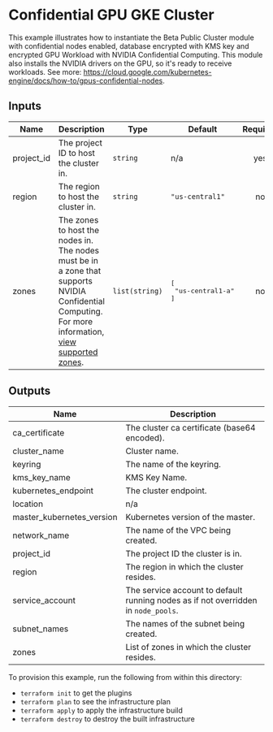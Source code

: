 # Confidential GPU GKE Cluster

This example illustrates how to instantiate the Beta Public Cluster module
with confidential nodes enabled, database encrypted with KMS key
and encrypted GPU Workload with NVIDIA Confidential Computing.
This module also installs the NVIDIA drivers on the GPU, so it's
ready to receive workloads.
See more: https://cloud.google.com/kubernetes-engine/docs/how-to/gpus-confidential-nodes.

<!-- BEGINNING OF PRE-COMMIT-TERRAFORM DOCS HOOK -->
## Inputs

| Name | Description | Type | Default | Required |
|------|-------------|------|---------|:--------:|
| project\_id | The project ID to host the cluster in. | `string` | n/a | yes |
| region | The region to host the cluster in. | `string` | `"us-central1"` | no |
| zones | The zones to host the nodes in. The nodes must be in a zone that supports NVIDIA Confidential Computing. For more information, [view supported zones](https://cloud.google.com/confidential-computing/confidential-vm/docs/supported-configurations#nvidia-confidential-computing_1). | `list(string)` | <pre>[<br>  "us-central1-a"<br>]</pre> | no |

## Outputs

| Name | Description |
|------|-------------|
| ca\_certificate | The cluster ca certificate (base64 encoded). |
| cluster\_name | Cluster name. |
| keyring | The name of the keyring. |
| kms\_key\_name | KMS Key Name. |
| kubernetes\_endpoint | The cluster endpoint. |
| location | n/a |
| master\_kubernetes\_version | Kubernetes version of the master. |
| network\_name | The name of the VPC being created. |
| project\_id | The project ID the cluster is in. |
| region | The region in which the cluster resides. |
| service\_account | The service account to default running nodes as if not overridden in `node_pools`. |
| subnet\_names | The names of the subnet being created. |
| zones | List of zones in which the cluster resides. |

<!-- END OF PRE-COMMIT-TERRAFORM DOCS HOOK -->

To provision this example, run the following from within this directory:
- `terraform init` to get the plugins
- `terraform plan` to see the infrastructure plan
- `terraform apply` to apply the infrastructure build
- `terraform destroy` to destroy the built infrastructure
